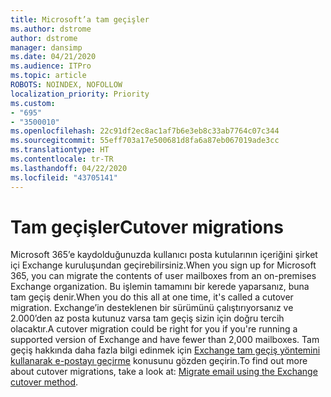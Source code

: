 ```yaml
---
title: Microsoft’a tam geçişler
ms.author: dstrome
author: dstrome
manager: dansimp
ms.date: 04/21/2020
ms.audience: ITPro
ms.topic: article
ROBOTS: NOINDEX, NOFOLLOW
localization_priority: Priority
ms.custom:
- "695"
- "3500010"
ms.openlocfilehash: 22c91df2ec8ac1af7b6e3eb8c33ab7764c07c344
ms.sourcegitcommit: 55eff703a17e500681d8fa6a87eb067019ade3cc
ms.translationtype: HT
ms.contentlocale: tr-TR
ms.lasthandoff: 04/22/2020
ms.locfileid: "43705141"
---
```

# <a name="cutover-migrations"></a><span data-ttu-id="4815b-102">Tam geçişler</span><span class="sxs-lookup"><span data-stu-id="4815b-102">Cutover migrations</span></span>

<span data-ttu-id="4815b-103">Microsoft 365’e kaydolduğunuzda kullanıcı posta kutularının içeriğini şirket içi Exchange kuruluşundan geçirebilirsiniz.</span><span class="sxs-lookup"><span data-stu-id="4815b-103">When you sign up for Microsoft 365, you can migrate the contents of user mailboxes from an on-premises Exchange organization.</span></span> <span data-ttu-id="4815b-104">Bu işlemin tamamını bir kerede yaparsanız, buna tam geçiş denir.</span><span class="sxs-lookup"><span data-stu-id="4815b-104">When you do this all at one time, it's called a cutover migration.</span></span> <span data-ttu-id="4815b-105">Exchange’in desteklenen bir sürümünü çalıştırıyorsanız ve 2.000’den az posta kutunuz varsa tam geçiş sizin için doğru tercih olacaktır.</span><span class="sxs-lookup"><span data-stu-id="4815b-105">A cutover migration could be right for you if you're running a supported version of Exchange and have fewer than 2,000 mailboxes.</span></span> <span data-ttu-id="4815b-106">Tam geçiş hakkında daha fazla bilgi edinmek için [Exchange tam geçiş yöntemini kullanarak e-postayı geçirme](https://docs.microsoft.com/Exchange/mailbox-migration/cutover-migration-to-office-365) konusunu gözden geçirin.</span><span class="sxs-lookup"><span data-stu-id="4815b-106">To find out more about cutover migrations, take a look at: [Migrate email using the Exchange cutover method](https://docs.microsoft.com/Exchange/mailbox-migration/cutover-migration-to-office-365).</span></span>
  